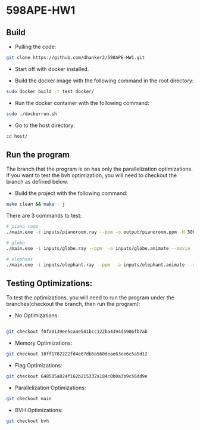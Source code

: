 # 598APE-HW1

## Build

- Pulling the code:

```bash
git clone https://github.com/dhanker2/598APE-HW1.git
```

- Start off with docker installed.

- Build the docker image with the following command in the root directory:

```bash
sudo docker build -t test docker/
```

- Run the docker container with the following command:

```bash
sudo ./dockerrun.sh
```

- Go to the host directory:

```bash
cd host/ 
```


## Run the program
The branch that the program is on has only the parallelization optimizations. If you want to test the bvh optimization, you will need to checkout the branch as defined below.

- Build the project with the following command:

```bash
make clean && make - j
```


There are 3 commands to test:
```bash
# piano room
./main.exe -i inputs/pianoroom.ray --ppm -o output/pianoroom.ppm -H 500 -W 500

# globe
./main.exe -i inputs/globe.ray --ppm  -a inputs/globe.animate --movie -F 24 

# elephant
./main.exe -i inputs/elephant.ray --ppm  -a inputs/elephant.animate --movie -F 24 -W 100 -H 100 -o output/sphere.mp4 
```

## Testing Optimizations:

To test the optimizations, you will need to run the program under the branches(checkout the branch, then run the program):

- No Optimizations:
```bash

git checkout f0fa0139ee5ca4e541bcc122ba4394d5906fb7ab
```

- Memory Optimizations:
```bash
git checkout 10ff1782222fd4e67db6a560deae63ee6c5a5d12
```

- Flag Optimizations:
```bash
git checkout 648505a824f162b215332a184c0b0a3b9c56dd9e
```

- Parallelization Optimizations:
```bash
git checkout main
```

- BVH Optimizations:
```bash
git checkout bvh
```







